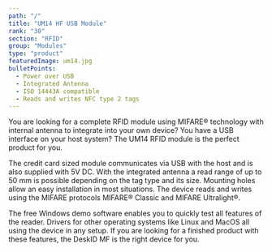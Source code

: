 ```yaml
---
path: "/"
title: "UM14 HF USB Module"
rank: "30"
section: "RFID"
group: "Modules"
type: "product"
featuredImage: um14.jpg
bulletPoints:
  - Power over USB
  - Integrated Antenna
  - ISO 14443A compatible
  - Reads and writes NFC type 2 tags
---
```

You are looking for a complete RFID module using MIFARE® technology with internal antenna to integrate into your own device? You have a USB interface on your host system? The UM14 RFID module is the perfect product for you.

The credit card sized module communicates via USB with the host and is also supplied with 5V DC. With the integrated antenna a read range of up to 50 mm is possible depending on the tag type and its size. Mounting holes allow an easy installation in most situations. The device reads and writes using the MIFARE protocols MIFARE® Classic and MIFARE Ultralight®.

The free Windows demo software enables you to quickly test all features of the reader. Drivers for other operating systems like Linux and MacOS all using the device in any setup. If you are looking for a finished product with these features, the DeskID MF is the right device for you.
